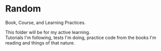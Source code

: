 # Random
Book, Course, and Learning Practices.

This folder will be for my active learning.  
Tutorials I'm following, tests I'm doing, practice code from the books I'm reading and things of that nature.
